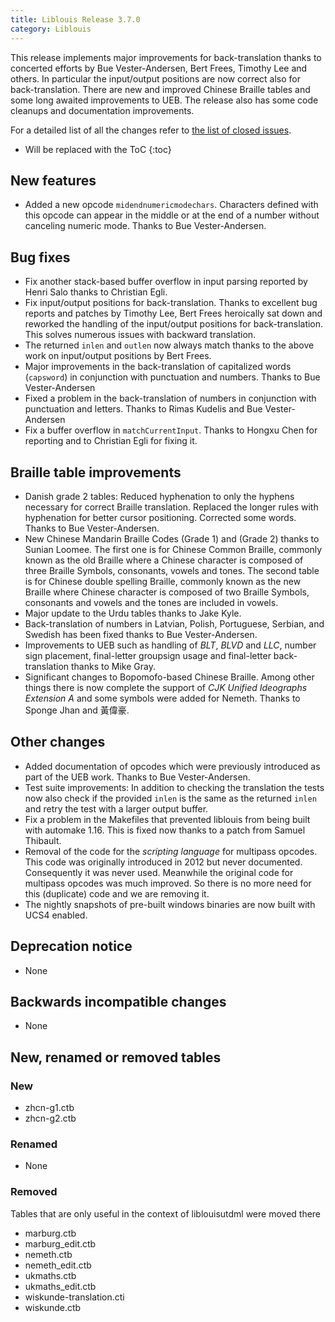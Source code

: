 ```yaml
---
title: Liblouis Release 3.7.0
category: Liblouis
---
```


This release implements major improvements for back-translation thanks to concerted efforts by Bue Vester-Andersen, Bert Frees, Timothy Lee and others. In particular the input/output positions are now correct also for back-translation. There are new and improved Chinese Braille tables and some long awaited improvements to UEB. The release also has some code cleanups and documentation improvements.

For a detailed list of all the changes refer to [the list of closed issues](https://github.com/liblouis/liblouis/milestone/17?closed=1).

* Will be replaced with the ToC
{:toc}

## New features

-   Added a new opcode `midendnumericmodechars`. Characters defined with this opcode can appear in the middle or at the end of a number without canceling numeric mode. Thanks to Bue Vester-Andersen.

## Bug fixes

-   Fix another stack-based buffer overflow in input parsing reported by Henri Salo thanks to Christian Egli.
-   Fix input/output positions for back-translation. Thanks to excellent bug reports and patches by Timothy Lee, Bert Frees heroically sat down and reworked the handling of the input/output positions for back-translation. This solves numerous issues with backward translation.
-   The returned `inlen` and `outlen` now always match thanks to the above work on input/output positions by Bert Frees.
-   Major improvements in the back-translation of capitalized words (`capsword`) in conjunction with punctuation and numbers. Thanks to Bue Vester-Andersen
-   Fixed a problem in the back-translation of numbers in conjunction with punctuation and letters. Thanks to Rimas Kudelis and Bue Vester-Andersen
-   Fix a buffer overflow in `matchCurrentInput`. Thanks to Hongxu Chen for reporting and to Christian Egli for fixing it.

## Braille table improvements

-   Danish grade 2 tables: Reduced hyphenation to only the hyphens necessary for correct Braille translation. Replaced the longer rules with hyphenation for better cursor positioning. Corrected some words. Thanks to Bue Vester-Andersen.
-   New Chinese Mandarin Braille Codes (Grade 1) and (Grade 2) thanks to Sunian Loomee. The first one is for Chinese Common Braille, commonly known as the old Braille where a Chinese character is composed of three Braille Symbols, consonants, vowels and tones. The second table is for Chinese double spelling Braille, commonly known as the new Braille where Chinese character is composed of two Braille Symbols, consonants and vowels and the tones are included in vowels.
-   Major update to the Urdu tables thanks to Jake Kyle.
-   Back-translation of numbers in Latvian, Polish, Portuguese, Serbian, and Swedish has been fixed thanks to Bue Vester-Andersen.
-   Improvements to UEB such as handling of *BLT*, *BLVD* and *LLC*, number sign placement, final-letter groupsign usage and final-letter back-translation thanks to Mike Gray.
-   Significant changes to Bopomofo-based Chinese Braille. Among other things there is now complete the support of *CJK Unified Ideographs Extension A* and some symbols were added for Nemeth. Thanks to Sponge Jhan and 黃偉豪.

## Other changes

-   Added documentation of opcodes which were previously introduced as part of the UEB work. Thanks to Bue Vester-Andersen.
-   Test suite improvements: In addition to checking the translation the tests now also check if the provided `inlen` is the same as the returned `inlen` and retry the test with a larger output buffer.
-   Fix a problem in the Makefiles that prevented liblouis from being built with automake 1.16. This is fixed now thanks to a patch from Samuel Thibault.
-   Removal of the code for the *scripting language* for multipass opcodes. This code was originally introduced in 2012 but never documented. Consequently it was never used. Meanwhile the original code for multipass opcodes was much improved. So there is no more need for this (duplicate) code and we are removing it.
-   The nightly snapshots of pre-built windows binaries are now built with UCS4 enabled.

## Deprecation notice

-   None

## Backwards incompatible changes

-   None

## New, renamed or removed tables

### New

-   zhcn-g1.ctb
-   zhcn-g2.ctb

### Renamed

-   None

### Removed

Tables that are only useful in the context of liblouisutdml were moved
there

-   marburg.ctb
-   marburg_edit.ctb
-   nemeth.ctb
-   nemeth_edit.ctb
-   ukmaths.ctb
-   ukmaths_edit.ctb
-   wiskunde-translation.cti
-   wiskunde.ctb

